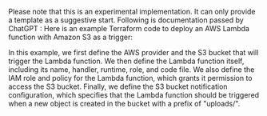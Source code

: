
Please note that this is an experimental implementation. It can only provide a template as a suggestive start.
Following is documentation passed by ChatGPT : 
Here is an example Terraform code to deploy an AWS Lambda function with Amazon S3 as a trigger:



In this example, we first define the AWS provider and the S3 bucket that will trigger the Lambda function. We then define the Lambda function itself, including its name, handler, runtime, role, and code file. We also define the IAM role and policy for the Lambda function, which grants it permission to access the S3 bucket. Finally, we define the S3 bucket notification configuration, which specifies that the Lambda function should be triggered when a new object is created in the bucket with a prefix of "uploads/".
